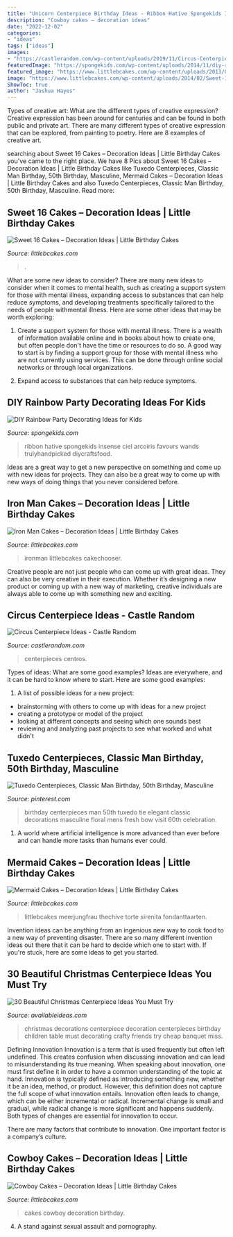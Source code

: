 ```yaml
---
title: "Unicorn Centerpiece Birthday Ideas - Ribbon Hative Spongekids Insense Ciel Arcoiris Favours Wands Trulyhandpicked Diycraftsfood"
description: "Cowboy cakes – decoration ideas"
date: "2022-12-02"
categories:
- "ideas"
tags: ["ideas"]
images:
- "https://castlerandom.com/wp-content/uploads/2019/11/Circus-Centerpiece-4.jpg"
featuredImage: "https://spongekids.com/wp-content/uploads/2014/11/diy-rainbow-party-decorating-ideas/4-candy-decoration.jpg"
featured_image: "https://www.littlebcakes.com/wp-content/uploads/2013/08/Mermaid-Cakes.jpg"
image: "https://www.littlebcakes.com/wp-content/uploads/2014/02/Sweet-16-Cakes-636x1024.jpg"
ShowToc: true
author: "Joshua Hayes"
---
```



Types of creative art: What are the different types of creative expression?
Creative expression has been around for centuries and can be found in both public and private art. There are many different types of creative expression that can be explored, from painting to poetry. Here are 8 examples of creative art.

	

		
searching about Sweet 16 Cakes – Decoration Ideas | Little Birthday Cakes you've came to the right place. We have 8 Pics about Sweet 16 Cakes – Decoration Ideas | Little Birthday Cakes like Tuxedo Centerpieces, Classic Man Birthday, 50th Birthday, Masculine, Mermaid Cakes – Decoration Ideas | Little Birthday Cakes and also Tuxedo Centerpieces, Classic Man Birthday, 50th Birthday, Masculine. Read more:
		
    
## Sweet 16 Cakes – Decoration Ideas | Little Birthday Cakes

<img loading=lazy src="https://www.littlebcakes.com/wp-content/uploads/2014/02/Sweet-16-Cakes-636x1024.jpg" onerror="this.onerror=null;this.src='https://tse3.mm.bing.net/th?id=OIP.jPMr8T2QLjNsIFzuFh8KpwHaL7&amp;pid=15.1';" alt="Sweet 16 Cakes – Decoration Ideas | Little Birthday Cakes">

_Source: littlebcakes.com_

>. 

	

What are some new ideas to consider?
There are many new ideas to consider when it comes to mental health, such as creating a support system for those with mental illness, expanding access to substances that can help reduce symptoms, and developing treatments specifically tailored to the needs of people withmental illness. Here are some other ideas that may be worth exploring:
1. Create a support system for those with mental illness. There is a wealth of information available online and in books about how to create one, but often people don't have the time or resources to do so. A good way to start is by finding a support group for those with mental illness who are not currently using services. This can be done through online social networks or through local organizations.

2. Expand access to substances that can help reduce symptoms.

    
## DIY Rainbow Party Decorating Ideas For Kids

<img loading=lazy src="https://spongekids.com/wp-content/uploads/2014/11/diy-rainbow-party-decorating-ideas/4-candy-decoration.jpg" onerror="this.onerror=null;this.src='https://tse4.mm.bing.net/th?id=OIP.GfTxgQhCKywEmuWykiSTCAHaLG&amp;pid=15.1';" alt="DIY Rainbow Party Decorating Ideas for Kids">

_Source: spongekids.com_

>ribbon hative spongekids insense ciel arcoiris favours wands trulyhandpicked diycraftsfood. 

	

Ideas are a great way to get a new perspective on something and come up with new ideas for projects. They can also be a great way to come up with new ways of doing things that you never considered before.

    
## Iron Man Cakes – Decoration Ideas | Little Birthday Cakes

<img loading=lazy src="https://www.littlebcakes.com/wp-content/uploads/2014/01/Iron-Man-Cake-Ideas.jpg" onerror="this.onerror=null;this.src='https://tse2.mm.bing.net/th?id=OIP._CtdlnvCvYU7K9LmkrNM3QHaJ4&amp;pid=15.1';" alt="Iron Man Cakes – Decoration Ideas | Little Birthday Cakes">

_Source: littlebcakes.com_

>ironman littlebcakes cakechooser. 

	

Creative people are not just people who can come up with great ideas. They can also be very creative in their execution. Whether it’s designing a new product or coming up with a new way of marketing, creative individuals are always able to come up with something new and exciting.

    
## Circus Centerpiece Ideas - Castle Random

<img loading=lazy src="https://castlerandom.com/wp-content/uploads/2019/11/Circus-Centerpiece-4.jpg" onerror="this.onerror=null;this.src='https://tse2.mm.bing.net/th?id=OIP.28KDYOnx30ltZdto053jQwHaJ4&amp;pid=15.1';" alt="Circus Centerpiece Ideas - Castle Random">

_Source: castlerandom.com_

>centerpieces centros. 

	

Types of ideas: What are some good examples?
Ideas are everywhere, and it can be hard to know where to start. Here are some good examples:
1. A list of possible ideas for a new project: 
- brainstorming with others to come up with ideas for a new project 
- creating a prototype or model of the project 
- looking at different concepts and seeing which one sounds best 
- reviewing and analyzing past projects to see what worked and what didn't 

    
## Tuxedo Centerpieces, Classic Man Birthday, 50th Birthday, Masculine

<img loading=lazy src="https://i.pinimg.com/736x/18/26/5e/18265ead36a8a048e63e3a1b8486ce3c.jpg" onerror="this.onerror=null;this.src='https://tse1.mm.bing.net/th?id=OIP.SH3t_7bHAo9uM9M4EB_E0gAAAA&amp;pid=15.1';" alt="Tuxedo Centerpieces, Classic Man Birthday, 50th Birthday, Masculine">

_Source: pinterest.com_

>birthday centerpieces man 50th tuxedo tie elegant classic decorations masculine floral mens fresh bow visit 60th celebration. 

	

1. A world where artificial intelligence is more advanced than ever before and can handle more tasks than humans ever could. 

    
## Mermaid Cakes – Decoration Ideas | Little Birthday Cakes

<img loading=lazy src="https://www.littlebcakes.com/wp-content/uploads/2013/08/Mermaid-Cakes.jpg" onerror="this.onerror=null;this.src='https://tse2.mm.bing.net/th?id=OIP.Q0oSX9LkHlPj5b2IiLa0FwHaNI&amp;pid=15.1';" alt="Mermaid Cakes – Decoration Ideas | Little Birthday Cakes">

_Source: littlebcakes.com_

>littlebcakes meerjungfrau thechive torte sirenita fondanttaarten. 

	

Invention ideas can be anything from an ingenious new way to cook food to a new way of preventing disaster. There are so many different invention ideas out there that it can be hard to decide which one to start with. If you're stuck, here are some ideas to get you started.

    
## 30 Beautiful Christmas Centerpiece Ideas You Must Try

<img loading=lazy src="http://availableideas.com/wp-content/uploads/2015/11/Beautiful-Christmas-Centerpieces-23.jpg" onerror="this.onerror=null;this.src='https://tse4.mm.bing.net/th?id=OIP.bpDxslBYTWBbi-lL1piCugHaJ4&amp;pid=15.1';" alt="30 Beautiful Christmas Centerpiece Ideas You Must Try">

_Source: availableideas.com_

>christmas decorations centerpiece decoration centerpieces birthday children table must decorating crafty friends try cheap banquet miss. 

	

Defining Innovation
Innovation is a term that is used frequently but often left undefined. This creates confusion when discussing innovation and can lead to misunderstanding its true meaning. When speaking about innovation, one must first define it in order to have a common understanding of the topic at hand.
Innovation is typically defined as introducing something new, whether it be an idea, method, or product. However, this definition does not capture the full scope of what innovation entails. Innovation often leads to change, which can be either incremental or radical. Incremental change is small and gradual, while radical change is more significant and happens suddenly. Both types of changes are essential for innovation to occur.

There are many factors that contribute to innovation. One important factor is a company’s culture.

    
## Cowboy Cakes – Decoration Ideas | Little Birthday Cakes

<img loading=lazy src="https://www.littlebcakes.com/wp-content/uploads/2014/02/Cowboy-Wedding-Cakes.jpg" onerror="this.onerror=null;this.src='https://tse4.mm.bing.net/th?id=OIP.OA0mNdhMvr2LFDIbD5nAIQHaMX&amp;pid=15.1';" alt="Cowboy Cakes – Decoration Ideas | Little Birthday Cakes">

_Source: littlebcakes.com_

>cakes cowboy decoration birthday. 

	

4. A stand against sexual assault and pornography.

